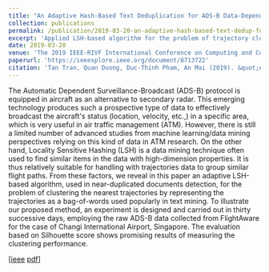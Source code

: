 ```yaml
---
title: "An Adaptive Hash-Based Text Deduplication for ADS-B Data-Dependent Trajectory Clustering Problem"
collection: publications
permalink: /publication/2019-03-20-an-adaptive-hash-based-text-dedup-for-clustering
excerpt: 'Applied LSH-based algorithm for the problem of trajectory clustering.'
date: 2019-03-20
venue: 'The 2019 IEEE-RIVF International Conference on Computing and Communication Technology'
paperurl: 'https://ieeexplore.ieee.org/document/8713722'
citation: 'Tan Tran, Quan Duong, Duc-Thinh Pham, An Mai (2019). &quot;An Adaptive Hash-Based Text Deduplication for ADS-B Data-Dependent Trajectory Clustering Problem.&quot; <i>The 2019 IEEE-RIVF International Conference on Computing and Communication Technology</i>.'
---
```

The Automatic Dependent Surveillance-Broadcast (ADS-B) protocol is equipped in aircraft as an alternative to secondary radar. This emerging technology produces such a prospective type of data to effectively broadcast the aircraft's status (location, velocity, etc.,) in a specific area, which is very useful in air traffic management (ATM).  However, there is still a limited number of advanced studies from machine learning/data mining perspectives relying on this kind of data in ATM research. On the other hand, Locality Sensitive Hashing (LSH) is a data mining technique often used to find similar items in the data with high-dimension properties. It is thus relatively suitable for handling with trajectories data to group similar flight paths. From these factors, we reveal in this paper an adaptive LSH-based algorithm, used in near-duplicated documents detection, for the problem of clustering the nearest trajectories by representing the trajectories as a bag-of-words used popularly in text mining. To illustrate our proposed method, an experiment is designed and carried out in thirty successive days, employing the raw ADS-B data collected from FlightAware for the case of Changi International Airport, Singapore. The evaluation based on Silhouette score shows promising results of measuring the clustering performance.

[[ieee](https://ieeexplore.ieee.org/document/8713722) [pdf](http://quandb.github.io/files/an_adaptive_hash_tanthm_preprint.pdf)]